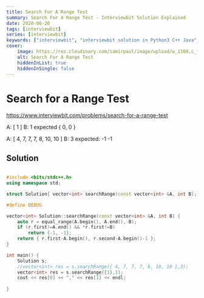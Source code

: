 ```yaml
---
title: Search For A Range Test
summary: Search For A Range Test - Interviewbit Solution Explained
date: 2020-06-20
tags: [interviewbit]
series: [interviewbit]
keywords: ["interviewbit", "interviewbit solution in Python3 C++ Java", "Search For A Range Test Solution Explained"]
cover:
    image: https://res.cloudinary.com/samirpaul/image/upload/w_1100,c_fit,co_rgb:FFFFFF,l_text:Arial_75_bold:Search For A Range Test - Solution Explained/problem-solving.webp
    alt: Search For A Range Test
    hiddenInList: true
    hiddenInSingle: false
---
```


# Search for a Range Test

https://www.interviewbit.com/problems/search-for-a-range-test



A: [ 1 ]
B: 1
expected { 0, 0 }

A: [ 4, 7, 7, 7, 8, 10, 10 ]
B: 3
expected: -1 -1

## Solution

```cpp

#include <bits/stdc++.h>
using namespace std;

struct Solution{ vector<int> searchRange(const vector<int> &A, int B); };

#define DEBUG

vector<int> Solution::searchRange(const vector<int> &A, int B) {
    auto r = equal_range(A.begin(), A.end(), B);
    if (r.first!=A.end() && *r.first!=B)
        return {-1, -1};
    return { r.first-A.begin(), r.second-A.begin()-1 };
}

int main() {
    Solution s;
    //vector<int> res = s.searchRange({ 4, 7, 7, 7, 8, 10, 10 },3);
    vector<int> res = s.searchRange({1},1);
    cout << res[0] << "," << res[1] << endl;
    
}
```